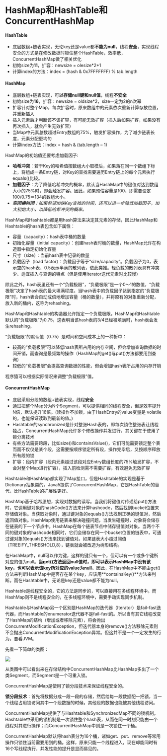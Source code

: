 # HashMap和HashTable和ConcurrentHashMap

#### **HashTable** <a id="HashTable"></a>

* 底层数组+链表实现，无论key还是value都**不能为null**，线程**安全**，实现线程安全的方式是在修改数据时锁住整个HashTable，效率低，ConcurrentHashMap做了相关优化
* 初始size为**11**，扩容：newsize = olesize\*2+1
* 计算index的方法：index = \(hash & 0x7FFFFFFF\) % tab.length

#### **HashMap** <a id="HashMap"></a>

* 底层数组+链表实现，可**以存储null键和null值**，线程**不安全**
* 初始size为**16**，扩容：newsize = oldsize\*2，size一定为2的n次幂
* 扩容针对整个Map，每次扩容时，原来数组中的元素依次重新计算存放位置，并重新插入
* 插入元素后才判断该不该扩容，有可能无效扩容（插入后如果扩容，如果没有再次插入，就会产生无效扩容）
* 当Map中元素总数超过Entry数组的75%，触发扩容操作，为了减少链表长度，元素分配更均匀
* 计算index方法：index = hash & \(tab.length – 1\)

HashMap的初始值还要考虑加载因子:

*  **哈希冲突**：若干Key的哈希值按数组大小取模后，如果落在同一个数组下标上，将组成一条Entry链，对Key的查找需要遍历Entry链上的每个元素执行equals\(\)比较。
* **加载因子**：为了降低哈希冲突的概率，默认当HashMap中的键值对达到数组大小的75%时，即会触发扩容。因此，如果预估容量是100，即需要设定100/0.75＝134的数组大小。
* _**空间换时间**：如果希望加快Key查找的时间，还可以进一步降低加载因子，加大初始大小，以降低哈希冲突的概率。_

HashMap和Hashtable都是用hash算法来决定其元素的存储，因此HashMap和Hashtable的hash表包含如下属性：

* 容量（capacity）：hash表中桶的数量
* 初始化容量（initial capacity）：创建hash表时桶的数量，HashMap允许在构造器中指定初始化容量
* 尺寸（size）：当前hash表中记录的数量
* 负载因子（load factor）：负载因子等于“size/capacity”。负载因子为0，表示空的hash表，0.5表示半满的散列表，依此类推。轻负载的散列表具有冲突少、适宜插入与查询的特点（但是使用Iterator迭代元素时比较慢）

除此之外，hash表里还有一个“负载极限”，“负载极限”是一个0～1的数值，“负载极限”决定了hash表的最大填满程度。当hash表中的负载因子达到指定的“负载极限”时，hash表会自动成倍地增加容量（桶的数量），并将原有的对象重新分配，放入新的桶内，这称为rehashing。

HashMap和Hashtable的构造器允许指定一个负载极限，HashMap和Hashtable默认的“负载极限”为0.75，这表明当该hash表的3/4已经被填满时，hash表会发生rehashing。

“负载极限”的默认值（0.75）是时间和空间成本上的一种折中：

* 较高的“负载极限”可以降低hash表所占用的内存空间，但会增加查询数据的时间开销，而查询是最频繁的操作（HashMap的get\(\)与put\(\)方法都要用到查询）
* 较低的“负载极限”会提高查询数据的性能，但会增加hash表所占用的内存开销

程序猿可以根据实际情况来调整“负载极限”值。

#### **ConcurrentHashMap** <a id="ConcurrentHashMap"></a>

* 底层采用分段的数组+链表实现，线程**安全**
* 通过把整个Map分为N个Segment，可以提供相同的线程安全，但是效率提升N倍，默认提升16倍。\(读操作不加锁，由于HashEntry的value变量是 volatile的，也能保证读取到最新的值。\)
* Hashtable的synchronized是针对整张Hash表的，即每次锁住整张表让线程独占，ConcurrentHashMap允许多个修改操作并发进行，其关键在于使用了锁分离技术
* 有些方法需要跨段，比如size\(\)和containsValue\(\)，它们可能需要锁定整个表而而不仅仅是某个段，这需要按顺序锁定所有段，操作完毕后，又按顺序释放所有段的锁
* 扩容：段内扩容（段内元素超过该段对应Entry数组长度的75%触发扩容，不会对整个Map进行扩容），插入前检测需不需要扩容，有效避免无效扩容

Hashtable和HashMap都实现了Map接口，但是Hashtable的实现是基于Dictionary抽象类的。Java5提供了ConcurrentHashMap，它是HashTable的替代，比HashTable的扩展性更好。

HashMap基于哈希思想，实现对数据的读写。当我们将键值对传递给put\(\)方法时，它调用键对象的hashCode\(\)方法来计算hashcode，然后找到bucket位置来存储值对象。当获取对象时，通过键对象的equals\(\)方法找到正确的键值对，然后返回值对象。HashMap使用链表来解决碰撞问题，当发生碰撞时，对象将会储存在链表的下一个节点中。HashMap在每个链表节点中储存键值对对象。当两个不同的键对象的hashcode相同时，它们会储存在同一个bucket位置的链表中，可通过键对象的equals\(\)方法来找到键值对。如果链表大小超过阈值（TREEIFY\_THRESHOLD,8），链表就会被改造为树形结构。

在HashMap中，null可以作为键，这样的键只有一个，但可以有一个或多个键所对应的值为null。**当get\(\)方法返回null值时，即可以表示HashMap中没有该key，也可以表示该key所对应的value为null**。因此，在HashMap中不能由get\(\)方法来判断HashMap中是否存在某个key，应该用**containsKey\(\)**方法来判断。而在Hashtable中，无论是key还是value都不能为null。

Hashtable是线程安全的，它的方法是同步的，可以直接用在多线程环境中。而HashMap则不是线程安全的，在多线程环境中，需要手动实现同步机制。

Hashtable与HashMap另一个区别是HashMap的迭代器（Iterator）是fail-fast迭代器，而Hashtable的enumerator迭代器不是fail-fast的。所以当有其它线程改变了HashMap的结构（增加或者移除元素），将会抛出ConcurrentModificationException，但迭代器本身的remove\(\)方法移除元素则不会抛出ConcurrentModificationException异常。但这并不是一个一定发生的行为，要看JVM。

先看一下简单的类图：

![](http://dl2.iteye.com/upload/attachment/0087/3840/1a20c1a7-c422-374b-9acf-8c33479586cb.jpg)

从类图中可以看出来在存储结构中ConcurrentHashMap比HashMap多出了一个类Segment，而Segment是一个可重入锁。

ConcurrentHashMap是使用了锁分段技术来保证线程安全的。

**锁分段技术**：首先将数据分成一段一段的存储，然后给每一段数据配一把锁，当一个线程占用锁访问其中一个段数据的时候，其他段的数据也能被其他线程访问。 

ConcurrentHashMap提供了与Hashtable和SynchronizedMap不同的锁机制。Hashtable中采用的锁机制是一次锁住整个hash表，从而在同一时刻只能由一个线程对其进行操作；而ConcurrentHashMap中则是一次锁住一个桶。

ConcurrentHashMap默认将hash表分为16个桶，诸如get、put、remove等常用操作只锁住当前需要用到的桶。这样，原来只能一个线程进入，现在却能同时有16个写线程执行，并发性能的提升是显而易见的。

